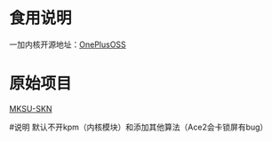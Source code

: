 # 食用说明
一加内核开源地址：[OnePlusOSS](https://github.com/OnePlusOSS/kernel_manifest)

# 原始项目
[MKSU-SKN](https://github.com/ShirkNeko/KernelSU)

#说明
默认不开kpm（内核模块）和添加其他算法（Ace2会卡锁屏有bug）
